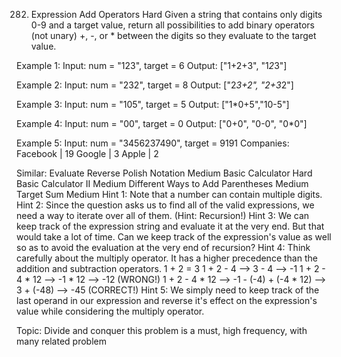 282. Expression Add Operators
Hard
Given a string that contains only digits 0-9 and a target value, return all possibilities to add binary operators (not unary) +, -, or * between the digits so they evaluate to the target value.

Example 1:
Input: num = "123", target = 6
Output: ["1+2+3", "1*2*3"] 

Example 2:
Input: num = "232", target = 8
Output: ["2*3+2", "2+3*2"]

Example 3:
Input: num = "105", target = 5
Output: ["1*0+5","10-5"]

Example 4:
Input: num = "00", target = 0
Output: ["0+0", "0-0", "0*0"]

Example 5:
Input: num = "3456237490", target = 9191
Companies: Facebook | 19 Google | 3 Apple | 2

Similar: 
Evaluate Reverse Polish Notation Medium
Basic Calculator Hard
Basic Calculator II Medium
Different Ways to Add Parentheses Medium
Target Sum Medium
Hint 1:
Note that a number can contain multiple digits.
Hint 2:
Since the question asks us to find all of the valid expressions, we need a way to iterate over all of them. (Hint: Recursion!)
Hint 3:
We can keep track of the expression string and evaluate it at the very end. But that would take a lot of time. Can we keep track of the expression's value as well so as to avoid the evaluation at the very end of recursion?
Hint 4:
Think carefully about the multiply operator. It has a higher precedence than the addition and subtraction operators. 
1 + 2 = 3 
1 + 2 - 4 --> 3 - 4 --> -1 
1 + 2 - 4 * 12 --> -1 * 12 --> -12 (WRONG!) 
1 + 2 - 4 * 12 --> -1 - (-4) + (-4 * 12) --> 3 + (-48) --> -45 (CORRECT!)
Hint 5:
We simply need to keep track of the last operand in our expression and reverse it's effect on the expression's value while considering the multiply operator.

Topic: Divide and conquer
this problem is a must, high frequency, with many related problem
